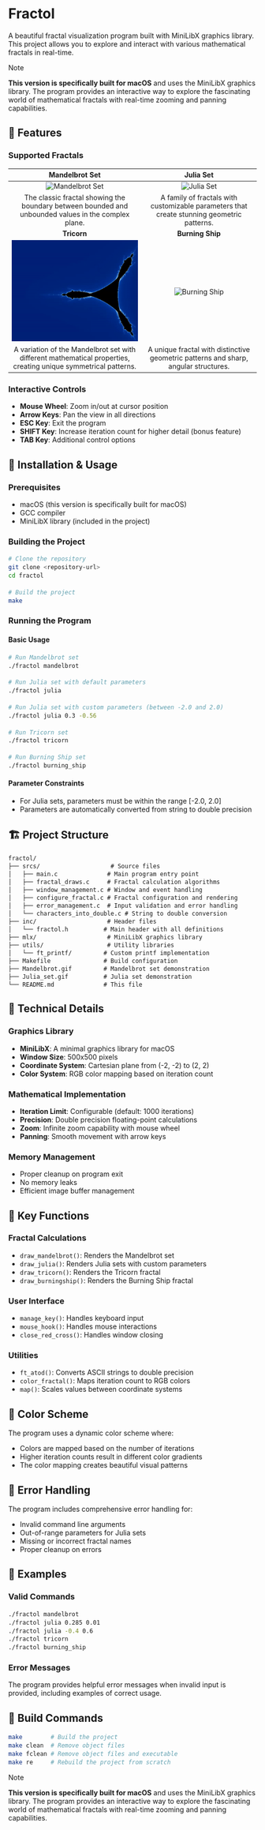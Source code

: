# Fractol

A beautiful fractal visualization program built with MiniLibX graphics library. This project allows you to explore and interact with various mathematical fractals in real-time.

> [!NOTE]
> **This version is specifically built for macOS** and uses the MiniLibX graphics library. The program provides an interactive way to explore the fascinating world of mathematical fractals with real-time zooming and panning capabilities.

## 🎨 Features

### Supported Fractals

| **Mandelbrot Set** | **Julia Set** |
|:---:|:---:|
| ![Mandelbrot Set](.gif_and_others/Mandelbrot.gif) | ![Julia Set](.gif_and_others/Julia_set.gif) |
| The classic fractal showing the boundary between bounded and unbounded values in the complex plane. | A family of fractals with customizable parameters that create stunning geometric patterns. |
| **Tricorn** | **Burning Ship** |
| ![Tricorn](.gif_and_others/TricornSmallZoom.gif) | ![Burning Ship](.gif_and_others/Burning_Ship_Fractal.gif) |
| A variation of the Mandelbrot set with different mathematical properties, creating unique symmetrical patterns. | A unique fractal with distinctive geometric patterns and sharp, angular structures. |

### Interactive Controls
- **Mouse Wheel**: Zoom in/out at cursor position
- **Arrow Keys**: Pan the view in all directions
- **ESC Key**: Exit the program
- **SHIFT Key**: Increase iteration count for higher detail (bonus feature)
- **TAB Key**: Additional control options

## 🚀 Installation & Usage

### Prerequisites
- macOS (this version is specifically built for macOS)
- GCC compiler
- MiniLibX library (included in the project)

### Building the Project
```bash
# Clone the repository
git clone <repository-url>
cd fractol

# Build the project
make
```

### Running the Program

#### Basic Usage
```bash
# Run Mandelbrot set
./fractol mandelbrot

# Run Julia set with default parameters
./fractol julia

# Run Julia set with custom parameters (between -2.0 and 2.0)
./fractol julia 0.3 -0.56

# Run Tricorn set
./fractol tricorn

# Run Burning Ship set
./fractol burning_ship
```

#### Parameter Constraints
- For Julia sets, parameters must be within the range [-2.0, 2.0]
- Parameters are automatically converted from string to double precision

## 🏗️ Project Structure

```
fractol/
├── srcs/                    # Source files
│   ├── main.c              # Main program entry point
│   ├── fractal_draws.c     # Fractal calculation algorithms
│   ├── window_management.c # Window and event handling
│   ├── configure_fractal.c # Fractal configuration and rendering
│   ├── error_management.c  # Input validation and error handling
│   └── characters_into_double.c # String to double conversion
├── inc/                    # Header files
│   └── fractol.h          # Main header with all definitions
├── mlx/                    # MiniLibX graphics library
├── utils/                  # Utility libraries
│   └── ft_printf/         # Custom printf implementation
├── Makefile               # Build configuration
├── Mandelbrot.gif         # Mandelbrot set demonstration
├── Julia_set.gif          # Julia set demonstration
└── README.md              # This file
```

## 🔧 Technical Details

### Graphics Library
- **MiniLibX**: A minimal graphics library for macOS
- **Window Size**: 500x500 pixels
- **Coordinate System**: Cartesian plane from (-2, -2) to (2, 2)
- **Color System**: RGB color mapping based on iteration count

### Mathematical Implementation
- **Iteration Limit**: Configurable (default: 1000 iterations)
- **Precision**: Double precision floating-point calculations
- **Zoom**: Infinite zoom capability with mouse wheel
- **Panning**: Smooth movement with arrow keys

### Memory Management
- Proper cleanup on program exit
- No memory leaks
- Efficient image buffer management

## 🎯 Key Functions

### Fractal Calculations
- `draw_mandelbrot()`: Renders the Mandelbrot set
- `draw_julia()`: Renders Julia sets with custom parameters
- `draw_tricorn()`: Renders the Tricorn fractal
- `draw_burningship()`: Renders the Burning Ship fractal

### User Interface
- `manage_key()`: Handles keyboard input
- `mouse_hook()`: Handles mouse interactions
- `close_red_cross()`: Handles window closing

### Utilities
- `ft_atod()`: Converts ASCII strings to double precision
- `color_fractal()`: Maps iteration count to RGB colors
- `map()`: Scales values between coordinate systems

## 🎨 Color Scheme

The program uses a dynamic color scheme where:
- Colors are mapped based on the number of iterations
- Higher iteration counts result in different color gradients
- The color mapping creates beautiful visual patterns

## 🐛 Error Handling

The program includes comprehensive error handling for:
- Invalid command line arguments
- Out-of-range parameters for Julia sets
- Missing or incorrect fractal names
- Proper cleanup on errors

## 📝 Examples

### Valid Commands
```bash
./fractol mandelbrot
./fractol julia 0.285 0.01
./fractol julia -0.4 0.6
./fractol tricorn
./fractol burning_ship
```

### Error Messages
The program provides helpful error messages when invalid input is provided, including examples of correct usage.

## 🔄 Build Commands

```bash
make        # Build the project
make clean  # Remove object files
make fclean # Remove object files and executable
make re     # Rebuild the project from scratch
```

> [!NOTE]
> **This version is specifically built for macOS** and uses the MiniLibX graphics library. The program provides an interactive way to explore the fascinating world of mathematical fractals with real-time zooming and panning capabilities.